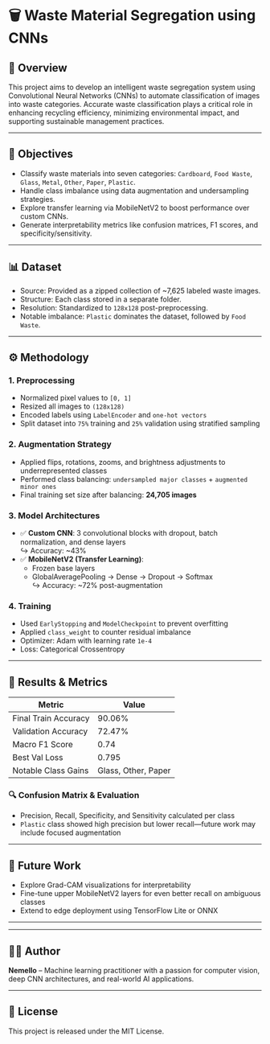 # 🗑️ Waste Material Segregation using CNNs

## 📌 Overview
This project aims to develop an intelligent waste segregation system using Convolutional Neural Networks (CNNs) to automate classification of images into waste categories. Accurate waste classification plays a critical role in enhancing recycling efficiency, minimizing environmental impact, and supporting sustainable management practices.

---

## 🎯 Objectives
- Classify waste materials into seven categories: `Cardboard`, `Food Waste`, `Glass`, `Metal`, `Other`, `Paper`, `Plastic`.
- Handle class imbalance using data augmentation and undersampling strategies.
- Explore transfer learning via MobileNetV2 to boost performance over custom CNNs.
- Generate interpretability metrics like confusion matrices, F1 scores, and specificity/sensitivity.

---

## 📊 Dataset
- Source: Provided as a zipped collection of ~7,625 labeled waste images.
- Structure: Each class stored in a separate folder.
- Resolution: Standardized to `128x128` post-preprocessing.
- Notable imbalance: `Plastic` dominates the dataset, followed by `Food Waste`.

---

## ⚙️ Methodology

### 1. Preprocessing
- Normalized pixel values to `[0, 1]`
- Resized all images to `(128x128)`
- Encoded labels using `LabelEncoder` and `one-hot vectors`
- Split dataset into `75%` training and `25%` validation using stratified sampling

### 2. Augmentation Strategy
- Applied flips, rotations, zooms, and brightness adjustments to underrepresented classes
- Performed class balancing: `undersampled major classes` + `augmented minor ones`
- Final training set size after balancing: **24,705 images**

### 3. Model Architectures
- ✅ **Custom CNN**: 3 convolutional blocks with dropout, batch normalization, and dense layers  
  ↪ Accuracy: ~43%
- ✅ **MobileNetV2 (Transfer Learning)**:  
  - Frozen base layers  
  - GlobalAveragePooling → Dense → Dropout → Softmax  
  ↪ Accuracy: ~72% post-augmentation

### 4. Training
- Used `EarlyStopping` and `ModelCheckpoint` to prevent overfitting
- Applied `class_weight` to counter residual imbalance
- Optimizer: Adam with learning rate `1e-4`
- Loss: Categorical Crossentropy

---

## 🧪 Results & Metrics

| Metric            | Value         |
|-------------------|---------------|
| Final Train Accuracy | 90.06%       |
| Validation Accuracy   | 72.47%       |
| Macro F1 Score        | 0.74          |
| Best Val Loss         | 0.795         |
| Notable Class Gains   | Glass, Other, Paper |

### 🔍 Confusion Matrix & Evaluation
- Precision, Recall, Specificity, and Sensitivity calculated per class
- `Plastic` class showed high precision but lower recall—future work may include focused augmentation

---

## 🔮 Future Work
- Explore Grad-CAM visualizations for interpretability
- Fine-tune upper MobileNetV2 layers for even better recall on ambiguous classes
- Extend to edge deployment using TensorFlow Lite or ONNX

---


---

## 👨‍💻 Author
**Nemello** – Machine learning practitioner with a passion for computer vision, deep CNN architectures, and real-world AI applications.

---

## 📜 License
This project is released under the MIT License.



